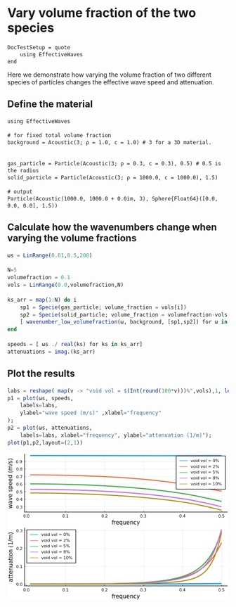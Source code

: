 # Vary volume fraction of the two species

```@meta
DocTestSetup = quote
    using EffectiveWaves
end
```

Here we demonstrate how varying the volume fraction of two different species of particles changes the effective wave speed and attenuation.

## Define the material
```jldoctest; output = false
using EffectiveWaves

# for fixed total volume fraction
background = Acoustic(3; ρ = 1.0, c = 1.0) # 3 for a 3D material.


gas_particle = Particle(Acoustic(3; ρ = 0.3, c = 0.3), 0.5) # 0.5 is the radius
solid_particle = Particle(Acoustic(3; ρ = 1000.0, c = 1000.0), 1.5)

# output
Particle(Acoustic(1000.0, 1000.0 + 0.0im, 3), Sphere{Float64}([0.0, 0.0, 0.0], 1.5))
```

## Calculate how the wavenumbers change when varying the volume fractions
```julia
ωs = LinRange(0.01,0.5,200)

N=5
volumefraction = 0.1
vols = LinRange(0.0,volumefraction,N)

ks_arr = map(1:N) do i
    sp1 = Specie(gas_particle; volume_fraction = vols[i])
    sp2 = Specie(solid_particle; volume_fraction = volumefraction-vols[i])
    [ wavenumber_low_volumefraction(ω, background, [sp1,sp2]) for ω in ωs]
end

speeds = [ ωs ./ real(ks) for ks in ks_arr]
attenuations = imag.(ks_arr)
```

## Plot the results
```julia
labs = reshape( map(v -> "void vol = $(Int(round(100*v)))%",vols),1, length(vols));
p1 = plot(ωs, speeds,
    labels=labs,
    ylabel="wave speed (m/s)" ,xlabel="frequency"
);
p2 = plot(ωs, attenuations,
    labels=labs, xlabel="frequency", ylabel="attenuation (1/m)");
plot(p1,p2,layout=(2,1))
```
![vary_volfrac.png](vary_volfrac.png)
